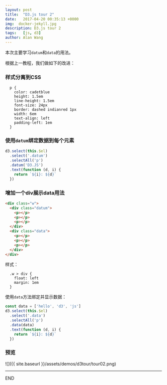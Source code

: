 ```yaml
---
layout: post
title:  "D3.js tour 2"
date:   2017-04-20 00:35:13 +0000
img:  docker-jekyll.jpg
description: D3.js tour 2
tags:   [js, d3]
author: Alan Wang
---
```

本次主要学习`datum`和`data`的用法。

根据上一教程，我们做如下的改进：

### 样式分离到CSS
```stylus
  p {
    color: cadetblue
    height: 1.5em
    line-height: 1.5em
    font-size: 24px
    border: dashed indianred 1px
    width: 6em
    text-align: left
    padding-left: 1em
  }
```

### 使用`datum`绑定数据到每个元素
```js
d3.select(this.$el)
  .select('.datum')
  .selectAll('p')
  .datum('D3.JS')
  .text(function (d, i) {
    return `${i}: ${d}`
  })
```

### 增加一个div展示data用法
```html
<div class="w">
  <div class="datum">
    <p></p>
    <p></p>
    <p></p>
  </div>
  <div class="data">
    <p></p>
    <p></p>
    <p></p>
  </div>
</div>
```

样式：
```stylus
  .w > div {
    float: left
    margin: 1em
  }
```

使用`data`方法绑定并显示数据：
```js
const data = ['hello', 'd3', 'js']
d3.select(this.$el)
  .select('.data')
  .selectAll('p')
  .data(data)
  .text(function (d, i) {
    return `${i}: ${d}`
  })
```

### 预览

![]({{ site.baseurl }}/assets/demos/d3tour/tour02.png)


---
END